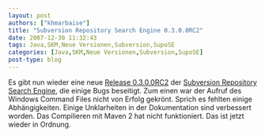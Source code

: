 ```yaml
---
layout: post
authors: ["khmarbaise"]
title: "Subversion Repository Search Engine 0.3.0.0RC2"
date: 2007-12-30 11:32:43
tags: Java,SKM,Neue Versionen,Subversion,SupoSE
categories: [Java,SKM,Neue Versionen,Subversion,SupoSE]
post-type: blog
---
```

Es gibt nun wieder eine neue <a href="http://supose.soebes.de/milestone/0.3.0%20Earth"  title="Release 0.3.0.0RC2">Release 0.3.0.0RC2</a> der <a href="http://supose.soebes.de"  title="SupoSE">Subversion Repository Search Engine</a>, die einige Bugs beseitigt. Zum einen war der Aufruf des Windows Command Files nicht von Erfolg gekrönt. Sprich es fehlten einige Abhängigkeiten. Einige Unklarheiten in der Dokumentation sind verbessert worden. Das Compilieren mit Maven 2 hat nicht funktioniert. Das ist jetzt wieder in Ordnung.
